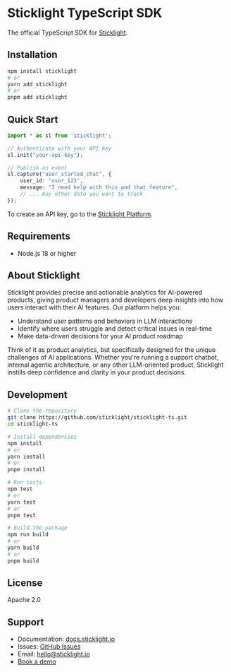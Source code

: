 # Sticklight TypeScript SDK

The official TypeScript SDK for [Sticklight](https://sticklight.io).

## Installation

```bash
npm install sticklight
# or
yarn add sticklight
# or
pnpm add sticklight
```

## Quick Start

```typescript
import * as sl from 'sticklight';

// Authenticate with your API key
sl.init("your-api-key");

// Publish an event
sl.capture("user_started_chat", {
    user_id: "user_123",
    message: "I need help with this and that feature",
    // ... Any other data you want to track
});
```

To create an API key, go to the [Sticklight Platform].

## Requirements

- Node.js 18 or higher

## About Sticklight

Sticklight provides precise and actionable analytics for AI-powered products, giving product managers and developers deep insights into how users interact with their AI features. Our platform helps you:

- Understand user patterns and behaviors in LLM interactions
- Identify where users struggle and detect critical issues in real-time
- Make data-driven decisions for your AI product roadmap

Think of it as product analytics, but specifically designed for the unique challenges of AI applications. Whether you're running a support chatbot, internal agentic architecture, or any other LLM-oriented product, Sticklight instills deep confidence and clarity in your product decisions.

## Development

```bash
# Clone the repository
git clone https://github.com/sticklight/sticklight-ts.git
cd sticklight-ts

# Install dependencies
npm install
# or
yarn install
# or
pnpm install

# Run tests
npm test
# or
yarn test
# or
pnpm test

# Build the package
npm run build
# or
yarn build
# or
pnpm build
```

## License

Apache 2.0

## Support

- Documentation: [docs.sticklight.io](https://docs.sticklight.io)
- Issues: [GitHub Issues](https://github.com/sticklight/sticklight-ts/issues)
- Email: hello@sticklight.io
- [Book a demo](https://calendly.com/matan-sticklight/30min)

[Sticklight Platform]: https://platform.sticklight.io